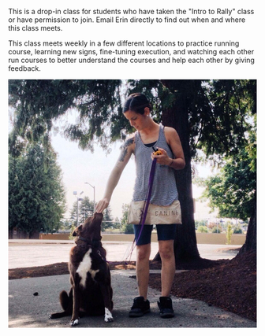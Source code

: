 This is a drop-in class for students who have taken the "Intro to Rally" class or have permission to join. Email Erin directly to find out when and where this class meets.

This class meets weekly in a few different locations to practice running course, learning new signs, fine-tuning execution, and watching each other run courses to better understand the courses and help each other by giving feedback.

![](/img/training/intro-rally.jpg)